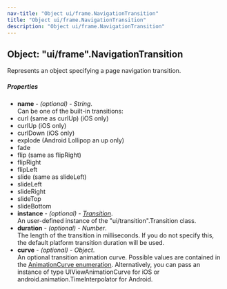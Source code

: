```yaml
---
nav-title: "Object ui/frame.NavigationTransition"
title: "Object ui/frame.NavigationTransition"
description: "Object ui/frame.NavigationTransition"
---
```

## Object: "ui/frame".NavigationTransition  
Represents an object specifying a page navigation transition.

##### Properties
 - **name** - _(optional)_ - _String_.    
  Can be one of the built-in transitions:
- curl (same as curlUp) (iOS only)
- curlUp (iOS only)
- curlDown (iOS only)
- explode (Android Lollipop an up only)
- fade
- flip (same as flipRight)
- flipRight
- flipLeft
- slide (same as slideLeft)
- slideLeft
- slideRight
- slideTop
- slideBottom
 - **instance** - _(optional)_ - [_Transition_](../../ui/transition/Transition.md).    
  An user-defined instance of the "ui/transition".Transition class.
 - **duration** - _(optional)_ - _Number_.    
  The length of the transition in milliseconds. If you do not specify this, the default platform transition duration will be used.
 - **curve** - _(optional)_ - _Object_.    
  An optional transition animation curve. Possible values are contained in the [AnimationCurve enumeration](../enums/AnimationCurve/README.md).
Alternatively, you can pass an instance of type UIViewAnimationCurve for iOS or android.animation.TimeInterpolator for Android.